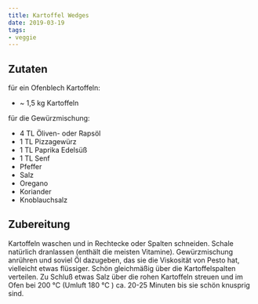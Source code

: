 ```yaml
---
title: Kartoffel Wedges
date: 2019-03-19
tags:
- veggie
---
```


## Zutaten
für ein Ofenblech Kartoffeln:

- ~ 1,5 kg Kartoffeln

für die Gewürzmischung:

- 4 TL Öliven- oder Rapsöl
- 1 TL Pizzagewürz
- 1 TL Paprika Edelsüß
- 1 TL Senf
- Pfeffer
- Salz
- Oregano
- Koriander
- Knoblauchsalz

## Zubereitung
Kartoffeln waschen und in Rechtecke oder Spalten schneiden. Schale natürlich dranlassen (enthält die meisten Vitamine). Gewürzmischung anrühren und soviel Öl dazugeben, das sie die Viskosität von Pesto hat, vielleicht etwas flüssiger. Schön gleichmäßig über die Kartoffelspalten verteilen. Zu Schluß etwas Salz über die rohen Kartoffeln streuen und im Ofen bei 200 °C (Umluft 180 ℃ ) ca. 20-25 Minuten bis sie schön knusprig sind.
